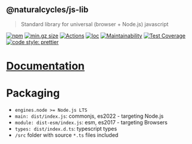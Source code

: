 ## @naturalcycles/js-lib

> Standard library for universal (browser + Node.js) javascript

[![npm](https://img.shields.io/npm/v/@naturalcycles/js-lib/latest.svg)](https://www.npmjs.com/package/@naturalcycles/js-lib)
[![min.gz size](https://badgen.net/bundlephobia/minzip/@naturalcycles/js-lib)](https://bundlephobia.com/result?p=@naturalcycles/js-lib)
[![Actions](https://github.com/NaturalCycles/js-lib/workflows/default/badge.svg)](https://github.com/NaturalCycles/js-lib/actions)
[![loc](https://badgen.net/codeclimate/loc/NaturalCycles/js-lib)](https://github.com/NaturalCycles/js-lib)
[![Maintainability](https://api.codeclimate.com/v1/badges/c2dc8d53bd79f79b1d8b/maintainability)](https://codeclimate.com/github/NaturalCycles/js-lib/maintainability)
[![Test Coverage](https://api.codeclimate.com/v1/badges/c2dc8d53bd79f79b1d8b/test_coverage)](https://codeclimate.com/github/NaturalCycles/js-lib/test_coverage)
[![code style: prettier](https://img.shields.io/badge/code_style-prettier-ff69b4.svg?style=flat-square)](https://github.com/prettier/prettier)

# [Documentation](https://naturalcycles.github.io/js-lib/)

# Packaging

- `engines.node >= Node.js LTS`
- `main: dist/index.js`: commonjs, es2022 - targeting Node.js
- `module: dist-esm/index.js`: esm, es2017 - targeting Browsers
- `types: dist/index.d.ts`: typescript types
- `/src` folder with source `*.ts` files included
